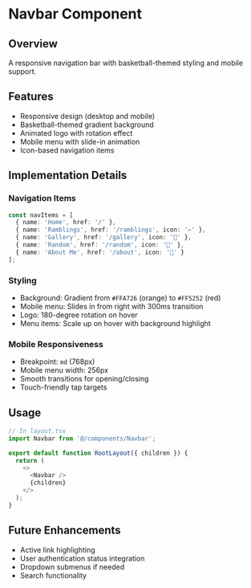 # Navbar Component

## Overview
A responsive navigation bar with basketball-themed styling and mobile support.

## Features
- Responsive design (desktop and mobile)
- Basketball-themed gradient background
- Animated logo with rotation effect
- Mobile menu with slide-in animation
- Icon-based navigation items

## Implementation Details

### Navigation Items
```typescript
const navItems = [
  { name: 'Home', href: '/' },
  { name: 'Ramblings', href: '/ramblings', icon: '✍️' },
  { name: 'Gallery', href: '/gallery', icon: '📸' },
  { name: 'Random', href: '/random', icon: '🎲' },
  { name: 'About Me', href: '/about', icon: '🏀' }
];
```

### Styling
- Background: Gradient from `#FFA726` (orange) to `#FF5252` (red)
- Mobile menu: Slides in from right with 300ms transition
- Logo: 180-degree rotation on hover
- Menu items: Scale up on hover with background highlight

### Mobile Responsiveness
- Breakpoint: `md` (768px)
- Mobile menu width: 256px
- Smooth transitions for opening/closing
- Touch-friendly tap targets

## Usage
```typescript
// In layout.tsx
import Navbar from '@/components/Navbar';

export default function RootLayout({ children }) {
  return (
    <>
      <Navbar />
      {children}
    </>
  );
}
```

## Future Enhancements
- Active link highlighting
- User authentication status integration
- Dropdown submenus if needed
- Search functionality
